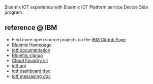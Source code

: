 Bluemix IOT experience with Bluemix IOT Platform service
Device Side program


## reference @ IBM
* Find more open source projects on the [IBM Github Page](http://ibm.github.io/)
* [Bluemix Homepage](https://bluemix.net)
* [iotf documentation](https://console.ng.bluemix.net/catalog/services/internet-of-things-platform/)
* [Bluemix signup](https://console.ng.bluemix.net/registration/)
* [Cloud Foundry cli](https://github.com/cloudfoundry/cli)
* [iotf api](https://developer.ibm.com/iotfoundation/recipes/api-documentation/)
* [iotf dashboard doc](https://www.ng.bluemix.net/docs/services/IoT/index.html#iot170)
* [iotf messaging doc](https://docs.internetofthings.ibmcloud.com/devices/mqtt.html)
